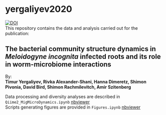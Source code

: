 # yergaliyev2020
[![DOI](https://zenodo.org/badge/248777425.svg)](https://zenodo.org/badge/latestdoi/248777425)  
This repository contains the data and analysis carried out for the publication:  
## The bacterial community structure dynamics in *Meloidogyne incognita* infected roots and its role in worm-microbiome interactions  
  
By:  
**Timur Yergaliyev, Rivka Alexander-Shani, Hanna Dimeretz, Shimon Pivonia, David Bird, Shimon Rachmilevitch, Amir Szitenberg**
  
Data processing and diversity analyses are described in `Qiime2_MigMicroDynamics.ipynb` [nbviewer](https://nbviewer.jupyter.org/github/DSASC/yergaliyev2020/blob/master/Qiime2_MigMicroDynamics.ipynb)  
Scripts generating figures are provided in `Figures.ipynb` [nbviewer](https://nbviewer.jupyter.org/github/DSASC/yergaliyev2020/blob/master/Figures.ipynb)  

